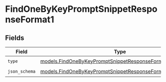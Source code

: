 # FindOneByKeyPromptSnippetResponseFormat1


## Fields

| Field                                                                                                                      | Type                                                                                                                       | Required                                                                                                                   | Description                                                                                                                |
| -------------------------------------------------------------------------------------------------------------------------- | -------------------------------------------------------------------------------------------------------------------------- | -------------------------------------------------------------------------------------------------------------------------- | -------------------------------------------------------------------------------------------------------------------------- |
| `type`                                                                                                                     | [models.FindOneByKeyPromptSnippetResponseFormatType](../models/findonebykeypromptsnippetresponseformattype.md)             | :heavy_check_mark:                                                                                                         | N/A                                                                                                                        |
| `json_schema`                                                                                                              | [models.FindOneByKeyPromptSnippetResponseFormatJSONSchema](../models/findonebykeypromptsnippetresponseformatjsonschema.md) | :heavy_check_mark:                                                                                                         | N/A                                                                                                                        |